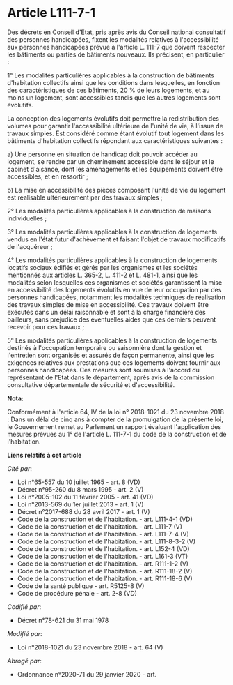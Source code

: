 # Article L111-7-1

Des décrets en Conseil d'Etat, pris après avis du Conseil national consultatif des personnes handicapées, fixent les
modalités relatives à l'accessibilité aux personnes handicapées prévue à l'article L. 111-7 que doivent respecter les
bâtiments ou parties de bâtiments nouveaux. Ils précisent, en particulier :

1° Les modalités particulières applicables à la construction de bâtiments d'habitation collectifs ainsi que les conditions
dans lesquelles, en fonction des caractéristiques de ces bâtiments, 20 % de leurs logements, et au moins un logement, sont
accessibles tandis que les autres logements sont évolutifs.

La conception des logements évolutifs doit permettre la redistribution des volumes pour garantir l'accessibilité ultérieure
de l'unité de vie, à l'issue de travaux simples. Est considéré comme étant évolutif tout logement dans les bâtiments
d'habitation collectifs répondant aux caractéristiques suivantes :

a) Une personne en situation de handicap doit pouvoir accéder au logement, se rendre par un cheminement accessible dans le
séjour et le cabinet d'aisance, dont les aménagements et les équipements doivent être accessibles, et en ressortir ;

b) La mise en accessibilité des pièces composant l'unité de vie du logement est réalisable ultérieurement par des travaux
simples ;

2° Les modalités particulières applicables à la construction de maisons individuelles ;

3° Les modalités particulières applicables à la construction de logements vendus en l'état futur d'achèvement et faisant
l'objet de travaux modificatifs de l'acquéreur ;

4° Les modalités particulières applicables à la construction de logements locatifs sociaux édifiés et gérés par les
organismes et les sociétés mentionnés aux articles L. 365-2, L. 411-2 et L. 481-1, ainsi que les modalités selon lesquelles
ces organismes et sociétés garantissent la mise en accessibilité des logements évolutifs en vue de leur occupation par des
personnes handicapées, notamment les modalités techniques de réalisation des travaux simples de mise en accessibilité. Ces
travaux doivent être exécutés dans un délai raisonnable et sont à la charge financière des bailleurs, sans préjudice des
éventuelles aides que ces derniers peuvent recevoir pour ces travaux ;

5° Les modalités particulières applicables à la construction de logements destinés à l'occupation temporaire ou saisonnière
dont la gestion et l'entretien sont organisés et assurés de façon permanente, ainsi que les exigences relatives aux
prestations que ces logements doivent fournir aux personnes handicapées. Ces mesures sont soumises à l'accord du représentant
de l'Etat dans le département, après avis de la commission consultative départementale de sécurité et d'accessibilité.

**Nota:**

Conformément à l'article 64, IV de la loi n° 2018-1021 du 23 novembre 2018 : Dans un délai de cinq ans à compter de la
promulgation de la présente loi, le Gouvernement remet au Parlement un rapport évaluant l'application des mesures prévues au
1° de l'article L. 111-7-1 du code de la construction et de l'habitation.

**Liens relatifs à cet article**

_Cité par_:

  - Loi n°65-557 du 10 juillet 1965 - art. 8 (VD)
  - Décret n°95-260 du 8 mars 1995 - art. 2 (V)
  - Loi n°2005-102 du 11 février 2005 - art. 41 (VD)
  - Loi n°2013-569 du 1er juillet 2013 - art. 1 (V)
  - Décret n°2017-688 du 28 avril 2017 - art. 1 (V)
  - Code de la construction et de l'habitation. - art. L111-4-1 (VD)
  - Code de la construction et de l'habitation. - art. L111-7 (V)
  - Code de la construction et de l'habitation. - art. L111-7-4 (V)
  - Code de la construction et de l'habitation. - art. L111-8-3-2 (V)
  - Code de la construction et de l'habitation. - art. L152-4 (VD)
  - Code de la construction et de l'habitation. - art. L161-3 (VT)
  - Code de la construction et de l'habitation. - art. R111-1-2 (V)
  - Code de la construction et de l'habitation. - art. R111-18-2 (V)
  - Code de la construction et de l'habitation. - art. R111-18-6 (V)
  - Code de la santé publique - art. R5125-8 (V)
  - Code de procédure pénale - art. 2-8 (VD)

_Codifié par_:

  - Décret n°78-621 du 31 mai 1978

_Modifié par_:

  - Loi n°2018-1021 du 23 novembre 2018 - art. 64 (V)

_Abrogé par_:

  - Ordonnance n°2020-71 du 29 janvier 2020 - art.

